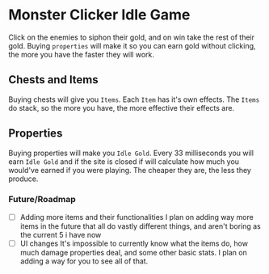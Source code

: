 # Monster Clicker Idle Game

Click on the enemies to siphon their gold, and on win take the rest of their gold. Buying `properties` will make it so you can earn gold without clicking, the more you have the faster they will work.

## Chests and Items

Buying chests will give you `Items`. Each `Item` has it's own effects. The `Items` do stack, so the more you have, the more effective their effects are.

## Properties

Buying properties will make you `Idle Gold`. Every 33 milliseconds you will earn `Idle Gold` and if the site is closed if will calculate how much you would've earned if you were playing. The cheaper they are, the less they produce.

### Future/Roadmap

- [ ] Adding more items and their functionalities
      I plan on adding way more items in the future that all do vastly different things, and aren't boring as the current 5 i have now<br />
- [ ] UI changes
      It's impossible to currently know what the items do, how much damage properties deal, and some other basic stats. I plan on adding a way for you to see all of that.<br />
